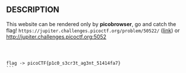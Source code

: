 
## DESCRIPTION

This website can be rendered only by **picobrowser**, go and catch the flag! `https://jupiter.challenges.picoctf.org/problem/50522/` ([link](https://jupiter.challenges.picoctf.org/problem/50522/)) or http://jupiter.challenges.picoctf.org:5052


````



flag -> picoCTF{p1c0_s3cr3t_ag3nt_51414fa7}
```
